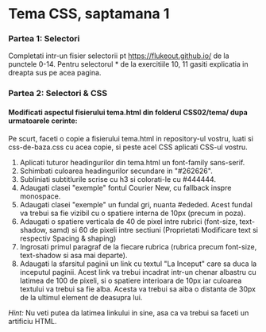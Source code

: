 # Tema CSS, saptamana 1
### Partea 1: Selectori
Completati intr-un fisier selectorii pt https://flukeout.github.io/ de la punctele 0-14. Pentru selectorul * de la exercitiile 10, 11 gasiti explicatia in dreapta sus pe acea pagina.

### Partea 2: Selectori & CSS

#### Modificati aspectul fisierului tema.html din folderul CSS02/tema/ dupa urmatoarele cerinte:
Pe scurt, faceti o copie a fisierului tema.html in repository-ul vostru, luati si css-de-baza.css cu acea copie, si peste acel CSS aplicati CSS-ul vostru.

1. Aplicati tuturor headingurilor din tema.html un font-family sans-serif.
2. Schimbati culoarea headingurilor secundare in "#262626".
3. Subliniati subtitlurile scrise cu h3 si colorati-le cu #444444.
4. Adaugati clasei "exemple" fontul Courier New, cu fallback inspre monospace.
5. Adaugati clasei "exemple" un fundal gri, nuanta #ededed. Acest fundal va trebui sa fie vizibil cu o spatiere interna de 10px (precum in poza).
6. Adaugati o spatiere verticala de 40 de pixel intre rubrici (font-size, text-shadow, samd) si 60 de pixeli intre sectiuni (Proprietati Modificare text si respectiv Spacing & shaping)
7. Ingrosati primul paragraf de la fiecare rubrica (rubrica precum font-size, text-shadow si asa mai departe).
8. Adaugati la sfarsitul paginii un link cu textul "La Inceput" care sa duca la inceputul paginii. Acest link va trebui incadrat intr-un chenar albastru cu latimea de 100 de pixeli, si o spatiere interioara de 10px iar culoarea textului va trebui sa fie alba. Acesta va trebui sa aiba o distanta de 30px de la ultimul element de deasupra lui.

*Hint:* Nu veti putea da latimea linkului in sine, asa ca va trebui sa faceti un artificiu HTML.
